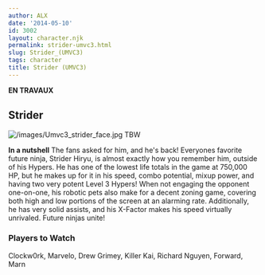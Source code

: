 ```yaml
---
author: ALX
date: '2014-05-10'
id: 3002
layout: character.njk
permalink: strider-umvc3.html
slug: Strider_(UMVC3)
tags: character
title: Strider (UMVC3)
---
```


**EN TRAVAUX**

## Strider

![](/images/Umvc3_strider_face.jpg "/images/Umvc3_strider_face.jpg") TBW

**In a nutshell** The fans asked for him, and he's back! Everyones
favorite future ninja, Strider Hiryu, is almost exactly how you remember
him, outside of his Hypers. He has one of the lowest life totals in the
game at 750,000 HP, but he makes up for it in his speed, combo
potential, mixup power, and having two very potent Level 3 Hypers! When
not engaging the opponent one-on-one, his robotic pets also make for a
decent zoning game, covering both high and low portions of the screen at
an alarming rate. Additionally, he has very solid assists, and his
X-Factor makes his speed virtually unrivaled. Future ninjas unite!

### Players to Watch

Clockw0rk, Marvelo, Drew Grimey, Killer Kai, Richard Nguyen, Forward,
Marn